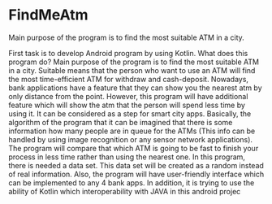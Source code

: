 # FindMeAtm
Main purpose of the program is to find the most suitable ATM in a city.

First task is to develop Android program by using Kotlin. What does this program do? Main
purpose of the program is to find the most suitable ATM in a city. Suitable means that the person who
want to use an ATM will find the most time-efficient ATM for withdraw and cash-deposit. Nowadays, bank
applications have a feature that they can show you the nearest atm by only distance from the point.
However, this program will have additional feature which will show the atm that the person will spend less
time by using it. It can be considered as a step for smart city apps. Basically, the algorithm of the program
that it can be imagined that there is some information how many people are in queue for the ATMs (This
info can be handled by using image recognition or any sensor network applications). The program will
compare that which ATM is going to be fast to finish your process in less time rather than using the
nearest one. In this program, there is needed a data set. This data set will be created as a random instead
of real information. Also, the program will have user-friendly interface which can be implemented to any
4
bank apps. In addition, it is trying to use the ability of Kotlin which interoperability with JAVA in this
android projec
